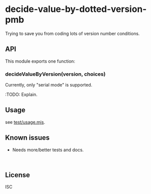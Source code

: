 ﻿
<!--#echo json="package.json" key="name" underline="=" -->
decide-value-by-dotted-version-pmb
==================================
<!--/#echo -->

<!--#echo json="package.json" key="description" -->
Trying to save you from coding lots of version number conditions.
<!--/#echo -->



API
---

This module exports one function:

### decideValueByVersion(version, choices)

Currently, only "serial mode" is supported.

:TODO: Explain.




Usage
-----

see [test/usage.mjs](test/usage.mjs).


<!--#toc stop="scan" -->



Known issues
------------

* Needs more/better tests and docs.




&nbsp;


License
-------
<!--#echo json="package.json" key=".license" -->
ISC
<!--/#echo -->
